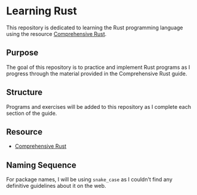 # Learning Rust

This repository is dedicated to learning the Rust programming language using the resource [Comprehensive Rust](https://google.github.io/comprehensive-rust/).

## Purpose

The goal of this repository is to practice and implement Rust programs as I progress through the material provided in the Comprehensive Rust guide.

## Structure

Programs and exercises will be added to this repository as I complete each section of the guide.

## Resource

- [Comprehensive Rust](https://google.github.io/comprehensive-rust/)

## Naming Sequence

For package names, I will be using `snake_case` as I couldn't find any definitive guidelines about it on the web.
